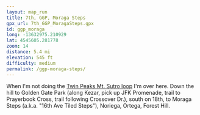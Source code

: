 ```yaml
---
layout: map_run
title: 7th, GGP, Moraga Steps
gpx_url: 7th_GGP_MoragaSteps.gpx
id: ggp_moraga
long: -13632975.210929
lat: 4545605.281778
zoom: 14
distance: 5.4 mi
elevation: 545 ft
difficulty: medium
permalink: /ggp-moraga-steps/
---
```

When I'm not doing the [Twin Peaks Mt. Sutro loop](/twin-peaks-mt-sutro/) I'm over here. Down the hill to Golden Gate Park (along Kezar, pick up JFK Promenade, trail to Prayerbook Cross, trail following Crossover Dr.), south on 18th, to Moraga Steps (a.k.a. "16th Ave Tiled Steps"), Noriega, Ortega, Forest Hill.